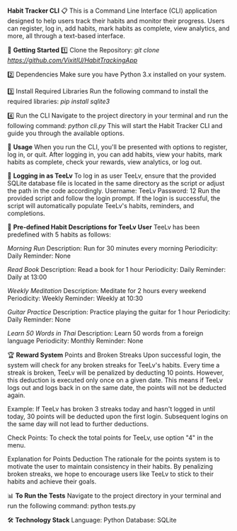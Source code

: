 **Habit Tracker CLI** 📋
   This is a Command Line Interface (CLI) application designed to help users track their habits and monitor their progress. Users can register, log in, add habits, mark habits as complete, view analytics, and more, all through a text-based interface.

🚀 **Getting Started**
   1️⃣ Clone the Repository: *git clone https://github.com/VixitIU/HabitTrackingApp*
   
   2️⃣ Dependencies
   Make sure you have Python 3.x installed on your system.
   
   3️⃣ Install Required Libraries
   Run the following command to install the required libraries: *pip install sqlite3*
   
   4️⃣ Run the CLI
   Navigate to the project directory in your terminal and run the following command: *python cli.py*
   This will start the Habit Tracker CLI and guide you through the available options.

📘 **Usage**
   When you run the CLI, you'll be presented with options to register, log in, or quit.
   After logging in, you can add habits, view your habits, mark habits as complete, check your rewards, view analytics, or log out.

🔑 **Logging in as TeeLv**
   To log in as user TeeLv, ensure that the provided SQLite database file is located in the same directory as the script or adjust the path in the code accordingly.
   Username: TeeLv
   Password: 12
   Run the provided script and follow the login prompt. If the login is successful, the script will automatically populate TeeLv's habits, reminders, and completions.

📜 **Pre-defined Habit Descriptions for TeeLv User**
   TeeLv has been predefined with 5 habits as follows:

   *Morning Run*
   Description: Run for 30 minutes every morning
   Periodicity: Daily
   Reminder: None
   
   *Read Book*
   Description: Read a book for 1 hour
   Periodicity: Daily
   Reminder: Daily at 13:00
   
   *Weekly Meditation*
   Description: Meditate for 2 hours every weekend
   Periodicity: Weekly
   Reminder: Weekly at 10:30
   
   *Guitar Practice*
   Description: Practice playing the guitar for 1 hour
   Periodicity: Daily
   Reminder: None
   
   *Learn 50 Words in Thai*
   Description: Learn 50 words from a foreign language
   Periodicity: Monthly
   Reminder: None

🏆 **Reward System**
   Points and Broken Streaks
   Upon successful login, the system will check for any broken streaks for TeeLv's habits. Every time a streak is broken, TeeLv will be penalized by deducting 10 points. However, this deduction is executed only once on a given date. This means if TeeLv logs out and logs back in on the same date, the points will not be deducted again.

   Example:
   If TeeLv has broken 3 streaks today and hasn't logged in until today, 30 points will be deducted upon the first login. Subsequent logins on the same day will not lead to further deductions.
   
   Check Points:
   To check the total points for TeeLv, use option "4" in the menu.
   
   Explanation for Points Deduction
   The rationale for the points system is to motivate the user to maintain consistency in their habits. By penalizing broken streaks, we hope to encourage users like TeeLv to stick to their habits and achieve their goals.

📊 **To Run the Tests**
   Navigate to the project directory in your terminal and run the following command: python tests.py

🛠 **Technology Stack**
   Language: Python
   Database: SQLite
